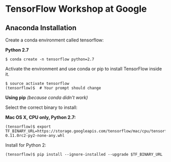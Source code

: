 # TensorFlow Workshop at Google

## Anaconda Installation

Create a conda environment called tensorflow:

**Python 2.7**
```
$ conda create -n tensorflow python=2.7
```

Activate the environment and use conda or pip to install TensorFlow inside it.

```
$ source activate tensorflow
(tensorflow)$  # Your prompt should change
```
**Using pip** *(because conda didn't work)*

Select the correct binary to install:

**Mac OS X, CPU only, Python 2.7:**
```
(tensorflow)$ export TF_BINARY_URL=https://storage.googleapis.com/tensorflow/mac/cpu/tensorflow-0.11.0rc2-py2-none-any.whl
```
Install for Python 2:
```
(tensorflow)$ pip install --ignore-installed --upgrade $TF_BINARY_URL
```
